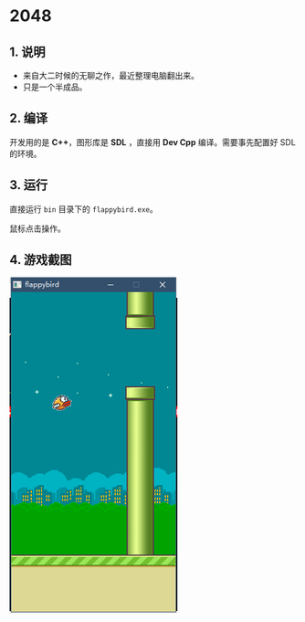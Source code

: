 # 2048

## 1. 说明

- 来自大二时候的无聊之作，最近整理电脑翻出来。
- 只是一个半成品。

## 2. 编译

开发用的是 **C++**，图形库是 **SDL** ，直接用 **Dev Cpp** 编译。需要事先配置好 SDL 的环境。

## 3. 运行

直接运行 `bin` 目录下的 `flappybird.exe`。

鼠标点击操作。

## 4. 游戏截图

![开始界面](https://raw.githubusercontent.com/MemoryD/flappybird/master/screenshot/play.png)